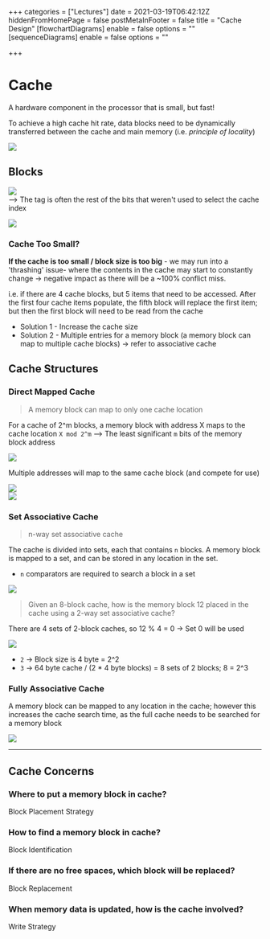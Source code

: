 +++
categories = ["Lectures"]
date = 2021-03-19T06:42:12Z
hiddenFromHomePage = false
postMetaInFooter = false
title = "Cache Design"
[flowchartDiagrams]
enable = false
options = ""
[sequenceDiagrams]
enable = false
options = ""

+++
# Cache

A hardware component in the processor that is small, but fast!

To achieve a high cache hit rate, data blocks need to be dynamically transferred between the cache and main memory (i.e. _principle of locality_)

![](/uploads/snipaste_2021-03-19_17-55-52.png)

## Blocks

![](/uploads/snipaste_2021-03-19_18-01-46.png)  
\--> The tag is often the rest of the bits that weren't used to select the cache index

![](/uploads/snipaste_2021-03-19_18-12-41.png)

### Cache Too Small?

**If the cache is too small / block size is too big** - we may run into a 'thrashing' issue- where the contents in the cache may start to constantly change -> negative impact as there will be a \~100% conflict miss.

i.e. if there are 4 cache blocks, but 5 items that need to be accessed. After the first four cache items populate, the fifth block will replace the first item; but then the first block will need to be read from the cache

* Solution 1 - Increase the cache size
* Solution 2 - Multiple entries for a memory block (a memory block can map to multiple cache blocks) -> refer to associative cache

## Cache Structures

### Direct Mapped Cache

> A memory block can map to only one cache location

For a cache of 2^m blocks, a memory block with address X maps to the cache location `X mod 2^m` --> The least significant `m` bits of the memory block address

![](/uploads/snipaste_2021-03-19_17-49-48.png)

 Multiple addresses will map to the same cache block (and compete for use)

![](/uploads/snipaste_2021-03-19_18-00-06.png)  
![](/uploads/snipaste_2021-03-19_18-04-04.png)

### Set Associative Cache

> n-way set associative cache

The cache is divided into sets, each that contains `n` blocks. A memory block is mapped to a set, and can be stored in any location in the set.

* `n` comparators are required to search a block in a set

![](/uploads/snipaste_2021-03-19_19-44-30.png)

> Given an 8-block cache, how is the memory block 12 placed in the cache using a 2-way set associative cache?

There are 4 sets of 2-block caches, so 12 % 4 = 0 -> Set 0 will be used

![](/uploads/snipaste_2021-03-19_19-53-26.png)

* `2` -> Block size is 4 byte = 2^2
* `3` -> 64 byte cache / (2 * 4 byte blocks) = 8 sets of 2 blocks; 8 = 2^3

### Fully Associative Cache

A memory block can be mapped to any location in the cache; however this increases the cache search time, as the full cache needs to be searched for a memory block

![](/uploads/snipaste_2021-03-19_19-13-19.png)

***

## Cache Concerns

### Where to put a memory block in cache?

Block Placement Strategy

### How to find a memory block in cache?

Block Identification

### If there are no free spaces, which block will be replaced?

Block Replacement

### When memory data is updated, how is the cache involved?

Write Strategy